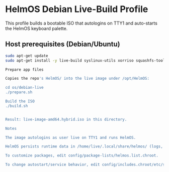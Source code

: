 # HelmOS Debian Live-Build Profile

This profile builds a bootable ISO that autologins on TTY1 and auto-starts the HelmOS keyboard palette.

## Host prerequisites (Debian/Ubuntu)
```bash
sudo apt-get update
sudo apt-get install -y live-build syslinux-utils xorriso squashfs-tools rsync

Prepare app files

Copies the repo's HelmOS/ into the live image under /opt/HelmOS:

cd os/debian-live
./prepare.sh

Build the ISO
./build.sh


Result: live-image-amd64.hybrid.iso in this directory.

Notes

The image autologins as user live on TTY1 and runs HelmOS.

HelmOS persists runtime data in /home/live/.local/share/helmos/ (logs, memory).

To customize packages, edit config/package-lists/helmos.list.chroot.

To change autostart/service behavior, edit config/includes.chroot/etc/systemd/system/helmos.service.
